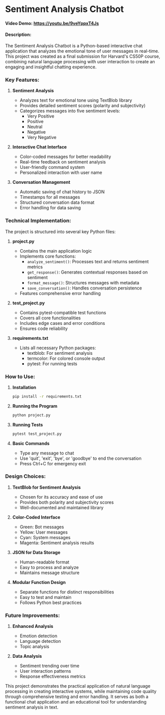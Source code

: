 # Sentiment Analysis Chatbot
#### Video Demo: https://youtu.be/9veYppxT4Js
#### Description:

The Sentiment Analysis Chatbot is a Python-based interactive chat application that analyzes the emotional tone of user messages in real-time. This project was created as a final submission for Harvard's CS50P course, combining natural language processing with user interaction to create an engaging and insightful chatting experience.

### Key Features:

1. **Sentiment Analysis**
   - Analyzes text for emotional tone using TextBlob library
   - Provides detailed sentiment scores (polarity and subjectivity)
   - Categorizes messages into five sentiment levels:
     - Very Positive
     - Positive
     - Neutral
     - Negative
     - Very Negative

2. **Interactive Chat Interface**
   - Color-coded messages for better readability
   - Real-time feedback on sentiment analysis
   - User-friendly command system
   - Personalized interaction with user name

3. **Conversation Management**
   - Automatic saving of chat history to JSON
   - Timestamps for all messages
   - Structured conversation data format
   - Error handling for data saving

### Technical Implementation:

The project is structured into several key Python files:

1. **project.py**
   - Contains the main application logic
   - Implements core functions:
     - `analyze_sentiment()`: Processes text and returns sentiment metrics
     - `get_response()`: Generates contextual responses based on sentiment
     - `format_message()`: Structures messages with metadata
     - `save_conversation()`: Handles conversation persistence
   - Features comprehensive error handling

2. **test_project.py**
   - Contains pytest-compatible test functions
   - Covers all core functionalities
   - Includes edge cases and error conditions
   - Ensures code reliability

3. **requirements.txt**
   - Lists all necessary Python packages:
     - textblob: For sentiment analysis
     - termcolor: For colored console output
     - pytest: For running tests

### How to Use:

1. **Installation**
   ```bash
   pip install -r requirements.txt
   ```

2. **Running the Program**
   ```bash
   python project.py
   ```

3. **Running Tests**
   ```bash
   pytest test_project.py
   ```

4. **Basic Commands**
   - Type any message to chat
   - Use 'quit', 'exit', 'bye', or 'goodbye' to end the conversation
   - Press Ctrl+C for emergency exit

### Design Choices:

1. **TextBlob for Sentiment Analysis**
   - Chosen for its accuracy and ease of use
   - Provides both polarity and subjectivity scores
   - Well-documented and maintained library

2. **Color-Coded Interface**
   - Green: Bot messages
   - Yellow: User messages
   - Cyan: System messages
   - Magenta: Sentiment analysis results

3. **JSON for Data Storage**
   - Human-readable format
   - Easy to process and analyze
   - Maintains message structure

4. **Modular Function Design**
   - Separate functions for distinct responsibilities
   - Easy to test and maintain
   - Follows Python best practices

### Future Improvements:

1. **Enhanced Analysis**
   - Emotion detection
   - Language detection
   - Topic analysis

2. **Data Analysis**
   - Sentiment trending over time
   - User interaction patterns
   - Response effectiveness metrics

This project demonstrates the practical application of natural language processing in creating interactive systems, while maintaining code quality through comprehensive testing and error handling. It serves as both a functional chat application and an educational tool for understanding sentiment analysis in text.